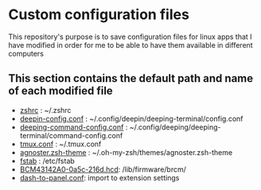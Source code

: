 # Custom configuration files

This repository's purpose is to save configuration files for linux apps that I have modified in order for me to be able to have them available in different computers


## This section contains the default path and name of each modified file

- [zshrc](https://github.com/steliostss/conf-files/blob/master/zshrc) : ~/.zshrc
- [deepin-config.conf](https://github.com/steliostss/conf-files/blob/master/deepin-config.conf) : ~/.config/deepin/deeping-terminal/config.conf
- [deeping-command-config.conf](https://github.com/steliostss/conf-files/blob/master/deepin-command-config.conf) : ~/.config/deeping/deeping-terminal/command-config.conf
- [tmux.conf](https://github.com/steliostss/conf-files/blob/master/tmux.conf) : ~/.tmux.conf
- [agnoster.zsh-theme](https://github.com/steliostss/conf-files/blob/master/agnoster.zsh-theme) : ~/.oh-my-zsh/themes/agnoster.zsh-theme
- [fstab](https://github.com/steliostss/config-files/blob/master/fstab.old) : /etc/fstab
- [BCM43142A0-0a5c-216d.hcd](https://github.com/steliostss/config-files/blob/master/BCM43142A0-0a5c-216d.hcd): /lib/firmware/brcm/
- [dash-to-panel.conf](): import to extension settings
